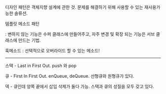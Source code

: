 디자인 패턴은 객체지향 설계에 관한 것. 문제를 해결하기 위해 사용할 수 있는 재사용가능한 솔류션.



템플릿 메소드 패턴

: 변하지 않는 기능은 수퍼 클래스에 만들어주고, 자주 변경 및 확장 되는 기능은 서브 클래스에 만드는 기법.



훅메소드 : 선택적으로 오버라이드 할 수 있는 메소드!



--------------------------------

스택 - Last in First Out. push 와 pop

큐 - First In First Out. enQueue, deQueue. 선형큐와 원형큐가 있다.

덱 - 큐인데 양쪽 끝에서 삽입 삭제가 둘다 가능. 스택과 큐의 성질을 모두 갖고 있다.



